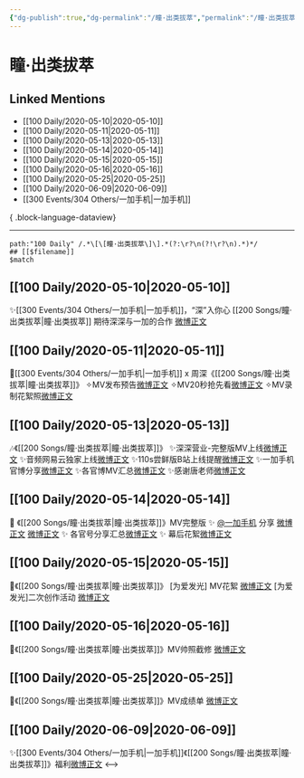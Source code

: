 ```yaml
---
{"dg-publish":true,"dg-permalink":"/瞳·出类拔萃","permalink":"/瞳·出类拔萃/","created":"2023-04-03T21:37:15.000+08:00","updated":"2023-04-10T15:52:19.000+08:00"}
---
```


# 瞳·出类拔萃

## Linked Mentions
- [[100 Daily/2020-05-10\|2020-05-10]]
- [[100 Daily/2020-05-11\|2020-05-11]]
- [[100 Daily/2020-05-13\|2020-05-13]]
- [[100 Daily/2020-05-14\|2020-05-14]]
- [[100 Daily/2020-05-15\|2020-05-15]]
- [[100 Daily/2020-05-16\|2020-05-16]]
- [[100 Daily/2020-05-25\|2020-05-25]]
- [[100 Daily/2020-06-09\|2020-06-09]]
- [[300 Events/304 Others/一加手机\|一加手机]]

{ .block-language-dataview}

---

```expander
path:"100 Daily" /.*\[\[瞳·出类拔萃\]\].*(?:\r?\n(?!\r?\n).*)*/
## [[$filename]]
$match
```
## [[100 Daily/2020-05-10\|2020-05-10]]
✨[[300 Events/304 Others/一加手机\|一加手机]]，“深”入你心 [[200 Songs/瞳·出类拔萃\|瞳·出类拔萃]]
期待深深与一加的合作
[微博正文](https://m.weibo.cn/6466290670/4503140173015946)
## [[100 Daily/2020-05-11\|2020-05-11]]
🌿[[300 Events/304 Others/一加手机\|一加手机]] x 周深《[[200 Songs/瞳·出类拔萃\|瞳·出类拔萃]]》
✧MV发布预告[微博正文](https://m.weibo.cn/6466290670/4503366418248711)
✧MV20秒抢先看[微博正文](https://m.weibo.cn/6466290670/4503396750909560)
✧MV录制花絮照[微博正文](https://m.weibo.cn/6466290670/4503376719987852)
## [[100 Daily/2020-05-13\|2020-05-13]]
🎶《[[200 Songs/瞳·出类拔萃\|瞳·出类拔萃]]》
✨深深营业-完整版MV上线[微博正文](https://m.weibo.cn/6466290670/4504212756813009)
✨音频网易云独家上线[微博正文](https://m.weibo.cn/6466290670/4504275105791233)
✨110s尝鲜版B站上线提醒[微博正文](https://m.weibo.cn/6466290670/4503915595046949)
✨一加手机官博分享[微博正文](https://m.weibo.cn/6466290670/4504045853741014)
✨各官博MV汇总[微博正文](https://m.weibo.cn/6466290670/4504136455089421)
✨感谢唐老师[微博正文](https://m.weibo.cn/6466290670/4504240632211093)
## [[100 Daily/2020-05-14\|2020-05-14]]
🦋 《[[200 Songs/瞳·出类拔萃\|瞳·出类拔萃]]》MV完整版
✨ [@一加手机](https://weibo.com/n/%E4%B8%80%E5%8A%A0%E6%89%8B%E6%9C%BA) 分享 [微博正文](https://m.weibo.cn/6466290670/4504409847171099) [微博正文](https://m.weibo.cn/6466290670/4504485319175890)
✨ 各官号分享汇总[微博正文](https://m.weibo.cn/6466290670/4504493833864844)
✨ 幕后花絮[微博正文](https://m.weibo.cn/6466290670/4504641381828077)
## [[100 Daily/2020-05-15\|2020-05-15]]
🌿《[[200 Songs/瞳·出类拔萃\|瞳·出类拔萃]]》
[为爱发光] MV花絮 [微博正文](https://m.weibo.cn/6466290670/4504779708993801)
[为爱发光]二次创作活动 [微博正文](https://m.weibo.cn/6466290670/4504955405534998)
## [[100 Daily/2020-05-16\|2020-05-16]]
💫《[[200 Songs/瞳·出类拔萃\|瞳·出类拔萃]]》MV帅照截修 [微博正文](https://m.weibo.cn/6466290670/4505258409516599)
## [[100 Daily/2020-05-25\|2020-05-25]]
🎵《[[200 Songs/瞳·出类拔萃\|瞳·出类拔萃]]》MV成绩单 [微博正文](https://m.weibo.cn/6466290670/4508545012413385)
## [[100 Daily/2020-06-09\|2020-06-09]]
✨[[300 Events/304 Others/一加手机\|一加手机]]《[[200 Songs/瞳·出类拔萃\|瞳·出类拔萃]]》福利[微博正文](https://m.weibo.cn/6466290670/4513882414900511)
<-->